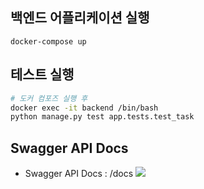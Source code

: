 ## 백엔드 어플리케이션 실행

```commandline
docker-compose up
```

## 테스트 실행

```sh
# 도커 컴포즈 실행 후
docker exec -it backend /bin/bash
python manage.py test app.tests.test_task
```


## Swagger API Docs

- Swagger API Docs : /docs
![](https://github.com/kdh92417/team-tasks/assets/58774316/ece9487f-620a-40fd-afd2-2a5fbf93bc7d)
